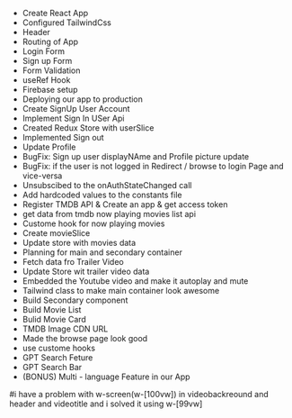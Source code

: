 - Create React App
- Configured TailwindCss
- Header
- Routing of App
- Login Form
- Sign up Form
- Form Validation
- useRef Hook
- Firebase setup
- Deploying our app to production
- Create SignUp User Account
- Implement Sign In USer Api
- Created Redux Store with userSlice
- Implemented Sign out
- Update Profile
- BugFix: Sign up user displayNAme and Profile picture update
- BugFix: if the user is not logged in Redirect / browse to login Page and vice-versa
- Unsubscibed to the onAuthStateChanged call
- Add hardcoded values to the constants file
- Register TMDB API & Create an app & get access token
- get data from tmdb now playing movies list api
- Custome hook for now playing movies
- Create movieSlice
- Update store with movies data
- Planning for main and secondary container
- Fetch data fro Trailer Video
- Update Store wit trailer video data
- Embedded the Youtube video and make it autoplay and mute
- Tailwind class to make main container look awesome
- Build Secondary component
- Build Movie List
- Bulid Movie Card
- TMDB Image CDN URL
- Made the browse page look good
- use custome hooks
- GPT Search Feture
- GPT Search Bar
- (BONUS) Multi - language Feature in our App


#i have a problem with w-screen(w-[100vw]) in videobackreound and header and videotitle and i solved it using w-[99vw]